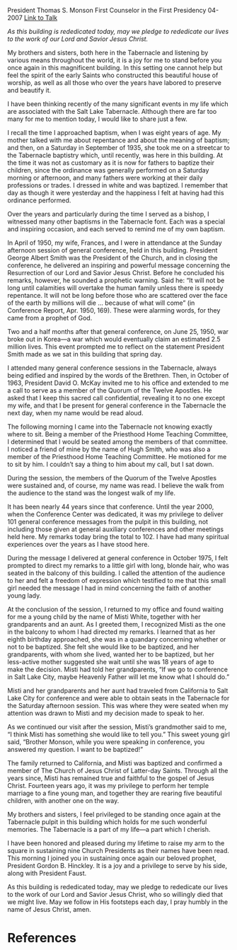 President Thomas S. Monson
First Counselor in the First Presidency
04-2007
[Link to Talk](https://www.churchofjesuschrist.org/study/general-conference/2007/04/tabernacle-memories?lang=eng)

_As this building is rededicated today, may we pledge to rededicate our lives to the work of our Lord and Savior Jesus Christ._

My brothers and sisters, both here in the Tabernacle and listening by various means throughout the world, it is a joy for me to stand before you once again in this magnificent building. In this setting one cannot help but feel the spirit of the early Saints who constructed this beautiful house of worship, as well as all those who over the years have labored to preserve and beautify it.

I have been thinking recently of the many significant events in my life which are associated with the Salt Lake Tabernacle. Although there are far too many for me to mention today, I would like to share just a few.

I recall the time I approached baptism, when I was eight years of age. My mother talked with me about repentance and about the meaning of baptism; and then, on a Saturday in September of 1935, she took me on a streetcar to the Tabernacle baptistry which, until recently, was here in this building. At the time it was not as customary as it is now for fathers to baptize their children, since the ordinance was generally performed on a Saturday morning or afternoon, and many fathers were working at their daily professions or trades. I dressed in white and was baptized. I remember that day as though it were yesterday and the happiness I felt at having had this ordinance performed.

Over the years and particularly during the time I served as a bishop, I witnessed many other baptisms in the Tabernacle font. Each was a special and inspiring occasion, and each served to remind me of my own baptism.

In April of 1950, my wife, Frances, and I were in attendance at the Sunday afternoon session of general conference, held in this building. President George Albert Smith was the President of the Church, and in closing the conference, he delivered an inspiring and powerful message concerning the Resurrection of our Lord and Savior Jesus Christ. Before he concluded his remarks, however, he sounded a prophetic warning. Said he: “It will not be long until calamities will overtake the human family unless there is speedy repentance. It will not be long before those who are scattered over the face of the earth by millions will die … because of what will come” (in Conference Report, Apr. 1950, 169). These were alarming words, for they came from a prophet of God.

Two and a half months after that general conference, on June 25, 1950, war broke out in Korea—a war which would eventually claim an estimated 2.5 million lives. This event prompted me to reflect on the statement President Smith made as we sat in this building that spring day.

I attended many general conference sessions in the Tabernacle, always being edified and inspired by the words of the Brethren. Then, in October of 1963, President David O. McKay invited me to his office and extended to me a call to serve as a member of the Quorum of the Twelve Apostles. He asked that I keep this sacred call confidential, revealing it to no one except my wife, and that I be present for general conference in the Tabernacle the next day, when my name would be read aloud.

The following morning I came into the Tabernacle not knowing exactly where to sit. Being a member of the Priesthood Home Teaching Committee, I determined that I would be seated among the members of that committee. I noticed a friend of mine by the name of Hugh Smith, who was also a member of the Priesthood Home Teaching Committee. He motioned for me to sit by him. I couldn’t say a thing to him about my call, but I sat down.

During the session, the members of the Quorum of the Twelve Apostles were sustained and, of course, my name was read. I believe the walk from the audience to the stand was the longest walk of my life.

It has been nearly 44 years since that conference. Until the year 2000, when the Conference Center was dedicated, it was my privilege to deliver 101 general conference messages from the pulpit in this building, not including those given at general auxiliary conferences and other meetings held here. My remarks today bring the total to 102. I have had many spiritual experiences over the years as I have stood here.

During the message I delivered at general conference in October 1975, I felt prompted to direct my remarks to a little girl with long, blonde hair, who was seated in the balcony of this building. I called the attention of the audience to her and felt a freedom of expression which testified to me that this small girl needed the message I had in mind concerning the faith of another young lady.

At the conclusion of the session, I returned to my office and found waiting for me a young child by the name of Misti White, together with her grandparents and an aunt. As I greeted them, I recognized Misti as the one in the balcony to whom I had directed my remarks. I learned that as her eighth birthday approached, she was in a quandary concerning whether or not to be baptized. She felt she would like to be baptized, and her grandparents, with whom she lived, wanted her to be baptized, but her less-active mother suggested she wait until she was 18 years of age to make the decision. Misti had told her grandparents, “If we go to conference in Salt Lake City, maybe Heavenly Father will let me know what I should do.”

Misti and her grandparents and her aunt had traveled from California to Salt Lake City for conference and were able to obtain seats in the Tabernacle for the Saturday afternoon session. This was where they were seated when my attention was drawn to Misti and my decision made to speak to her.

As we continued our visit after the session, Misti’s grandmother said to me, “I think Misti has something she would like to tell you.” This sweet young girl said, “Brother Monson, while you were speaking in conference, you answered my question. I want to be baptized!”

The family returned to California, and Misti was baptized and confirmed a member of The Church of Jesus Christ of Latter-day Saints. Through all the years since, Misti has remained true and faithful to the gospel of Jesus Christ. Fourteen years ago, it was my privilege to perform her temple marriage to a fine young man, and together they are rearing five beautiful children, with another one on the way.

My brothers and sisters, I feel privileged to be standing once again at the Tabernacle pulpit in this building which holds for me such wonderful memories. The Tabernacle is a part of my life—a part which I cherish.

I have been honored and pleased during my lifetime to raise my arm to the square in sustaining nine Church Presidents as their names have been read. This morning I joined you in sustaining once again our beloved prophet, President Gordon B. Hinckley. It is a joy and a privilege to serve by his side, along with President Faust.

As this building is rededicated today, may we pledge to rededicate our lives to the work of our Lord and Savior Jesus Christ, who so willingly died that we might live. May we follow in His footsteps each day, I pray humbly in the name of Jesus Christ, amen.

# References
